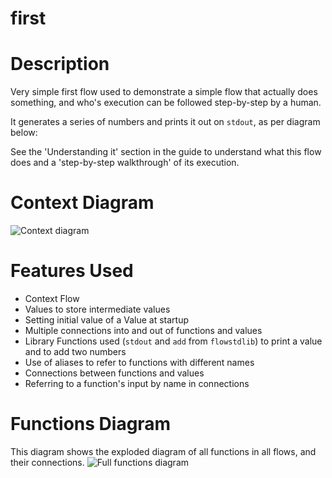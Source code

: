 first
==

Description
===
Very simple first flow used to demonstrate a simple flow that actually does something, and who's execution can be followed
step-by-step by a human.

It generates a series of numbers and prints it out on `stdout`, as per diagram below:

See the 'Understanding it' section in the guide to understand
what this flow does and a 'step-by-step walkthrough' of its execution.

Context Diagram
===
![Context diagram](first-flow.dot.png)

Features Used
===
* Context Flow
* Values to store intermediate values
* Setting initial value of a Value at startup
* Multiple connections into and out of functions and values
* Library Functions used (`stdout` and `add` from `flowstdlib`) to print a value and to add two numbers
* Use of aliases to refer to functions with different names
* Connections between functions and values
* Referring to a function's input by name in connections

Functions Diagram
===
This diagram shows the exploded diagram of all functions in all flows, and their connections.
![Full functions diagram](functions.dot.png)